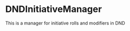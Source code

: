 DNDInitiativeManager
====================

This is a manager for initiative rolls and modifiers in DND
